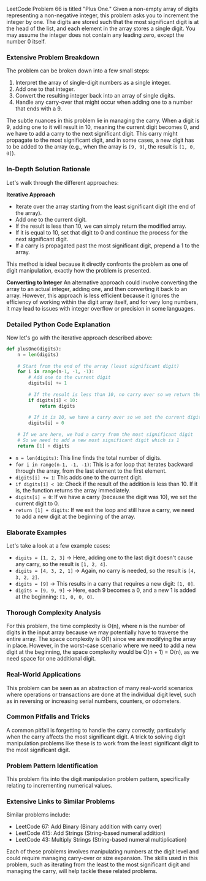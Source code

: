 LeetCode Problem 66 is titled "Plus One." Given a non-empty array of digits representing a non-negative integer, this problem asks you to increment the integer by one. The digits are stored such that the most significant digit is at the head of the list, and each element in the array stores a single digit. You may assume the integer does not contain any leading zero, except the number 0 itself.

### Extensive Problem Breakdown
The problem can be broken down into a few small steps:

1. Interpret the array of single-digit numbers as a single integer.
2. Add one to that integer.
3. Convert the resulting integer back into an array of single digits.
4. Handle any carry-over that might occur when adding one to a number that ends with a 9.

The subtle nuances in this problem lie in managing the carry. When a digit is 9, adding one to it will result in 10, meaning the current digit becomes 0, and we have to add a carry to the next significant digit. This carry might propagate to the most significant digit, and in some cases, a new digit has to be added to the array (e.g., when the array is `[9, 9]`, the result is `[1, 0, 0]`).

### In-Depth Solution Rationale
Let's walk through the different approaches:

**Iterative Approach**
- Iterate over the array starting from the least significant digit (the end of the array).
- Add one to the current digit.
- If the result is less than 10, we can simply return the modified array.
- If it is equal to 10, set that digit to 0 and continue the process for the next significant digit.
- If a carry is propagated past the most significant digit, prepend a 1 to the array.

This method is ideal because it directly confronts the problem as one of digit manipulation, exactly how the problem is presented.

**Converting to Integer**
An alternative approach could involve converting the array to an actual integer, adding one, and then converting it back to an array. However, this approach is less efficient because it ignores the efficiency of working within the digit array itself, and for very long numbers, it may lead to issues with integer overflow or precision in some languages.

### Detailed Python Code Explanation
Now let's go with the iterative approach described above:

```python
def plusOne(digits):
    n = len(digits)
    
    # Start from the end of the array (least significant digit)
    for i in range(n-1, -1, -1):
        # Add one to the current digit
        digits[i] += 1
        
        # If the result is less than 10, no carry over so we return the array
        if digits[i] < 10:
            return digits
        
        # If it is 10, we have a carry over so we set the current digit to 0
        digits[i] = 0
        
    # If we are here, we had a carry from the most significant digit
    # So we need to add a new most significant digit which is 1
    return [1] + digits
```

- `n = len(digits)`: This line finds the total number of digits.
- `for i in range(n-1, -1, -1)`: This is a for loop that iterates backward through the array, from the last element to the first element.
- `digits[i] += 1`: This adds one to the current digit.
- `if digits[i] < 10`: Check if the result of the addition is less than 10. If it is, the function returns the array immediately.
- `digits[i] = 0`: If we have a carry (because the digit was 10), we set the current digit to 0.
- `return [1] + digits`: If we exit the loop and still have a carry, we need to add a new digit at the beginning of the array.

### Elaborate Examples

Let's take a look at a few example cases:

- `digits = [1, 2, 3]` → Here, adding one to the last digit doesn't cause any carry, so the result is `[1, 2, 4]`.
- `digits = [4, 3, 2, 1]` → Again, no carry is needed, so the result is `[4, 3, 2, 2]`.
- `digits = [9]` → This results in a carry that requires a new digit: `[1, 0]`.
- `digits = [9, 9, 9]` → Here, each 9 becomes a 0, and a new 1 is added at the beginning: `[1, 0, 0, 0]`.

### Thorough Complexity Analysis
For this problem, the time complexity is O(n), where n is the number of digits in the input array because we may potentially have to traverse the entire array.
The space complexity is O(1) since we are modifying the array in place. However, in the worst-case scenario where we need to add a new digit at the beginning, the space complexity would be O(n + 1) = O(n), as we need space for one additional digit.

### Real-World Applications
This problem can be seen as an abstraction of many real-world scenarios where operations or transactions are done at the individual digit level, such as in reversing or increasing serial numbers, counters, or odometers.

### Common Pitfalls and Tricks
A common pitfall is forgetting to handle the carry correctly, particularly when the carry affects the most significant digit. A trick to solving digit manipulation problems like these is to work from the least significant digit to the most significant digit.

### Problem Pattern Identification
This problem fits into the digit manipulation problem pattern, specifically relating to incrementing numerical values.

### Extensive Links to Similar Problems
Similar problems include:
- LeetCode 67: Add Binary (Binary addition with carry over)
- LeetCode 415: Add Strings (String-based numeral addition)
- LeetCode 43: Multiply Strings (String-based numeral multiplication)

Each of these problems involves manipulating numbers at the digit level and could require managing carry-over or size expansion. The skills used in this problem, such as iterating from the least to the most significant digit and managing the carry, will help tackle these related problems.